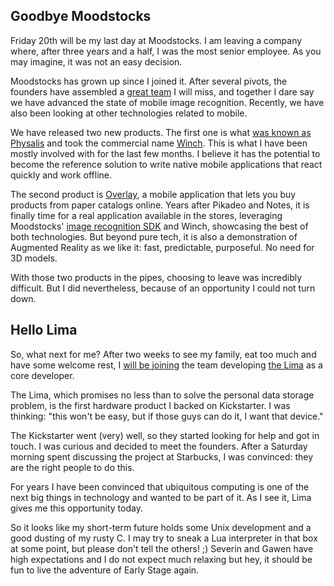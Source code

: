 <!--@
  title="To Infinity and Beyond"
  published="2013-12-12 21:30:00"
  description = "I am joining the Lima team as a core developer."
-->

## Goodbye Moodstocks

Friday 20th will be my last day at Moodstocks. I am leaving a company where, after three years and a half, I was the most senior employee. As you may imagine, it was not an easy decision.

Moodstocks has grown up since I joined it. After several pivots, the founders have assembled a [great team](https://moodstocks.com/humans.txt) I will miss, and together I dare say we have advanced the state of mobile image recognition. Recently, we have also been looking at other technologies related to mobile.

We have released two new products. The first one is what [was known as Physalis](http://blog.separateconcerns.com/2013-06-20-three-years-proprietary-projects.html) and took the commercial name [Winch](https://winch.io/). This is what I have been mostly involved with for the last few months. I believe it has the potential to become the reference solution to write native mobile applications that react quickly and work offline.

The second product is [Overlay](http://overlay.ms/), a mobile application that lets you buy products from paper catalogs online. Years after Pikadeo and Notes, it is finally time for a real application available in the stores, leveraging Moodstocks' [image recognition SDK](https://moodstocks.com/) and Winch, showcasing the best of both technologies. But beyond pure tech, it is also a demonstration of Augmented Reality as we like it: fast, predictable, purposeful. No need for 3D models.

With those two products in the pipes, choosing to leave was incredibly difficult. But I did nevertheless, because of an opportunity I could not turn down.

## Hello Lima

So, what next for me? After two weeks to see my family, eat too much and have some welcome rest, I [will be joining](http://www.kickstarter.com/projects/cloud-guys/plug-the-brain-of-your-devices/posts/691351) the team developing [the Lima](http://meetlima.com) as a core developer.

The Lima, which promises no less than to solve the personal data storage problem, is the first hardware product I backed on Kickstarter. I was thinking: "this won't be easy, but if those guys can do it, I want that device."

The Kickstarter went (very) well, so they started looking for help and got in touch. I was curious and decided to meet the founders. After a Saturday morning spent discussing the project at Starbucks, I was convinced: they are the right people to do this.

For years I have been convinced that ubiquitous computing is one of the next big things in technology and wanted to be part of it. As I see it, Lima gives me this opportunity today.

So it looks like my short-term future holds some Unix development and a good dusting of my rusty C. I may try to sneak a Lua interpreter in that box at some point, but please don't tell the others! ;) Severin and Gawen have high expectations and I do not expect much relaxing but hey, it should be fun to live the adventure of Early Stage again.
